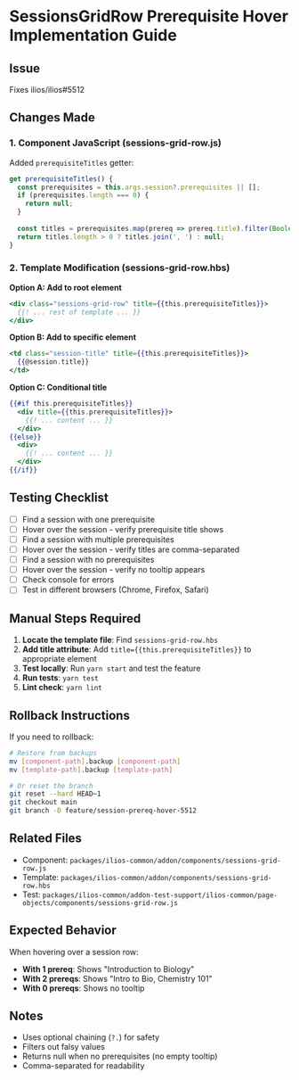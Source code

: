 # SessionsGridRow Prerequisite Hover Implementation Guide

## Issue
Fixes ilios/ilios#5512

## Changes Made

### 1. Component JavaScript (sessions-grid-row.js)

Added `prerequisiteTitles` getter:

```javascript
get prerequisiteTitles() {
  const prerequisites = this.args.session?.prerequisites || [];
  if (prerequisites.length === 0) {
    return null;
  }
  
  const titles = prerequisites.map(prereq => prereq.title).filter(Boolean);
  return titles.length > 0 ? titles.join(', ') : null;
}
```

### 2. Template Modification (sessions-grid-row.hbs)

**Option A: Add to root element**
```handlebars
<div class="sessions-grid-row" title={{this.prerequisiteTitles}}>
  {{! ... rest of template ... }}
</div>
```

**Option B: Add to specific element**
```handlebars
<td class="session-title" title={{this.prerequisiteTitles}}>
  {{@session.title}}
</td>
```

**Option C: Conditional title**
```handlebars
{{#if this.prerequisiteTitles}}
  <div title={{this.prerequisiteTitles}}>
    {{! ... content ... }}
  </div>
{{else}}
  <div>
    {{! ... content ... }}
  </div>
{{/if}}
```

## Testing Checklist

- [ ] Find a session with one prerequisite
- [ ] Hover over the session - verify prerequisite title shows
- [ ] Find a session with multiple prerequisites  
- [ ] Hover over the session - verify titles are comma-separated
- [ ] Find a session with no prerequisites
- [ ] Hover over the session - verify no tooltip appears
- [ ] Check console for errors
- [ ] Test in different browsers (Chrome, Firefox, Safari)

## Manual Steps Required

1. **Locate the template file**: Find `sessions-grid-row.hbs`
2. **Add title attribute**: Add `title={{this.prerequisiteTitles}}` to appropriate element
3. **Test locally**: Run `yarn start` and test the feature
4. **Run tests**: `yarn test`
5. **Lint check**: `yarn lint`

## Rollback Instructions

If you need to rollback:

```bash
# Restore from backups
mv [component-path].backup [component-path]
mv [template-path].backup [template-path]

# Or reset the branch
git reset --hard HEAD~1
git checkout main
git branch -D feature/session-prereq-hover-5512
```

## Related Files

- Component: `packages/ilios-common/addon/components/sessions-grid-row.js`
- Template: `packages/ilios-common/addon/components/sessions-grid-row.hbs`
- Test: `packages/ilios-common/addon-test-support/ilios-common/page-objects/components/sessions-grid-row.js`

## Expected Behavior

When hovering over a session row:
- **With 1 prereq**: Shows "Introduction to Biology"
- **With 2 prereqs**: Shows "Intro to Bio, Chemistry 101"  
- **With 0 prereqs**: Shows no tooltip

## Notes

- Uses optional chaining (`?.`) for safety
- Filters out falsy values
- Returns null when no prerequisites (no empty tooltip)
- Comma-separated for readability
